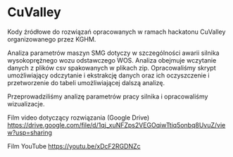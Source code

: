 # CuValley
Kody źródłowe do rozwiązań opracowanych w ramach hackatonu CuValley organizowanego przez KGHM.

Analiza parametrów maszyn SMG dotyczy w szczególności awarii silnika wysokoprężnego wozu odstawczego WOS. Analiza obejmuje wczytanie danych z plików csv spakowanych w plikach zip. Opracowaliśmy skrypt umożliwiający odczytanie i ekstrakcję danych oraz ich oczyszczenie i przetworzenie do tabeli umożliwiającej dalszą analizę.

Przeprowadziliśmy analizę parametrów pracy silnika i opracowaliśmy wizualizacje.

Film video dotyczący rozwiązania (Google Drive)
https://drive.google.com/file/d/1qj_xuNFZps2VEGOqiwTtiq5onbq8UvuZ/view?usp=sharing

Film YouTube
https://youtu.be/xDcF2RGDNZc

